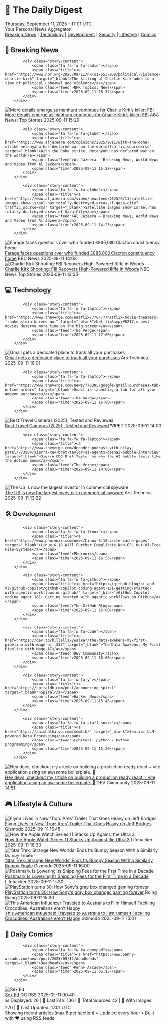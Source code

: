 <!-- Processing 54 RSS feeds at 2025-09-11 17:01:32 UTC -->
<!-- Processing: Dilbert -->
<!-- Processing: Cyanide & Happiness -->
<!-- Processing: Questionable Content -->
<!-- Processing: BBC Breaking News -->
<!-- Processing: NPR News -->
<!-- Processing: Reuters Top News -->
<!-- Processing: Reuters World News -->
<!-- Processing: The Verge -->
<!-- Processing: Ars Technica -->
<!-- Processing: Hacker News -->
<!-- Processing: Phoronix Linux News -->
<!-- Processing: It's FOSS -->
<!-- Error processing https://itsfoss.com/rss/: The read operation timed out -->
<!-- Processing: DistroWatch -->
<!-- Processing: Coding Horror -->
<!-- Processing: Lifehacker -->
<!-- Processing: Gizmodo -->
<!-- Processing: Krebs on Security -->
<!-- Processing: Schneier on Security -->
<!-- Generated 7 new posts out of 18 feeds processed -->
<div class="newspaper-header">
    <h1 class="newspaper-title">📰 The Daily Digest</h1>
    <div class="newspaper-date">Thursday, September 11, 2025 - 17:01 UTC</div>
    <div class="newspaper-subtitle">Your Personal News Aggregator</div>
</div>

<div class="newspaper-nav">
    <a href="#breaking">Breaking News</a> |
    <a href="#tech">Technology</a> |
    <a href="#dev">Development</a> |
    <a href="#security">Security</a> |
    <a href="#lifestyle">Lifestyle</a> |
    <a href="#webcomics">Comics</a>
</div>

<div class="news-section breaking-news" id="breaking">
<h2 class="section-header">🚨 Breaking News</h2>
<div class="stories-container">
<div class="story">
            
            <div class="story-content">
                <span class="fa fa-fw fa-radio"></span>
                <span class="title"><a href="https://www.npr.org/2025/09/11/nx-s1-5537908/political-violence-charlie-kirk" target="_blank">The killing of Charlie Kirk adds to a time of political upheaval and violence</a></span>
                <span class="feed">NPR Topics: News</span>
                <span class="time">2025-09-11 15:32</span>
            </div>
        </div>
<div class="story">
            <img src="https://s.abcnews.com/images/Politics/charlie-kirk-speaking-gty-jt-250910_1757547358804_hpMain_4x3t_384.jpg" alt="More details emerge as manhunt continues for Charlie Kirk’s killer: FBI" class="story-image" loading="lazy" onerror="this.style.display='none'">
            <div class="story-content">
                <span class="fa fa-fw fa-tv"></span>
                <span class="title"><a href="https://abcnews.go.com/US/charlie-kirk-shooting-fbi-appeals-tips-manhunt-continues/story?id=125469211" target="_blank">More details emerge as manhunt continues for Charlie Kirk’s killer: FBI</a></span>
                <span class="feed">ABC News: Top Stories</span>
                <span class="time">2025-09-11 15:29</span>
            </div>
        </div>
<div class="story">
            
            <div class="story-content">
                <span class="fa fa-fw fa-globe"></span>
                <span class="title"><a href="https://www.aljazeera.com/opinions/2025/9/11/with-the-doha-strike-netanyahu-has-declared-war-on-the-world?traffic_source=rss" target="_blank">With the Doha strike, Netanyahu has declared war on the world</a></span>
                <span class="feed">Al Jazeera – Breaking News, World News and Video from Al Jazeera</span>
                <span class="time">2025-09-11 15:28</span>
            </div>
        </div>
<div class="story">
            
            <div class="story-content">
                <span class="fa fa-fw fa-globe"></span>
                <span class="title"><a href="https://www.aljazeera.com/video/newsfeed/2025/9/11/satellite-images-show-israel-has-totally-destroyed-areas-of-gaza-city?traffic_source=rss" target="_blank">Satellite images show Israel has totally destroyed areas of Gaza City</a></span>
                <span class="feed">Al Jazeera – Breaking News, World News and Video from Al Jazeera</span>
                <span class="time">2025-09-11 14:23</span>
            </div>
        </div>
<div class="story">
            <img src="https://ichef.bbci.co.uk/ace/standard/240/cpsprodpb/2924/live/5cd5fbd0-8ef3-11f0-84c8-99de564f0440.jpg" alt="Farage faces questions over who funded £885,000 Clacton constituency home" class="story-image" loading="lazy" onerror="this.style.display='none'">
            <div class="story-content">
                <span class="fa fa-fw fa-flag"></span>
                <span class="title"><a href="https://www.bbc.com/news/articles/ce845w70g0yo?at_medium=RSS&at_campaign=rss" target="_blank">Farage faces questions over who funded £885,000 Clacton constituency home</a></span>
                <span class="feed">BBC News</span>
                <span class="time">2025-09-11 14:03</span>
            </div>
        </div>
<div class="story">
            <img src="https://media-cldnry.s-nbcnews.com/image/upload/t_fit_1500w/mpx/2704722219/2025_09/1757597734846_tdy_news_sr_charlie_kirk_update_1_250911_1920x1080-9mlebw.jpg" alt="Charlie Kirk Shooting: FBI Recovers High-Powered Rifle in Woods" class="story-image" loading="lazy" onerror="this.style.display='none'">
            <div class="story-content">
                <span class="fa fa-fw fa-broadcast-tower"></span>
                <span class="title"><a href="https://www.today.com/video/high-powered-rifle-recovered-after-charlie-kirk-shooting-fbi-247365189970" target="_blank">Charlie Kirk Shooting: FBI Recovers High-Powered Rifle in Woods</a></span>
                <span class="feed">NBC News Top Stories</span>
                <span class="time">2025-09-11 13:35</span>
            </div>
        </div>
</div>
</div>
<div class="news-section tech-news" id="tech">
<h2 class="section-header">💻 Technology</h2>
<div class="stories-container">
<div class="story">
            
            <div class="story-content">
                <span class="fa fa-fw fa-laptop"></span>
                <span class="title"><a href="https://www.theverge.com/netflix/776477/netflix-movie-theaters-frankenstein-knives-out" target="_blank">Netflix&amp;#8217;s best movies deserve more time on the big screen</a></span>
                <span class="feed">The Verge</span>
                <span class="time">2025-09-11 17:00</span>
            </div>
        </div>
<div class="story">
            <img src="https://cdn.arstechnica.net/wp-content/uploads/2025/02/gmail-app-1-500x500.jpg" alt="Gmail gets a dedicated place to track all your purchases" class="story-image" loading="lazy" onerror="this.style.display='none'">
            <div class="story-content">
                <span class="fa fa-fw fa-cog"></span>
                <span class="title"><a href="https://arstechnica.com/gadgets/2025/09/gmail-gets-a-dedicated-place-to-track-all-your-purchases/" target="_blank">Gmail gets a dedicated place to track all your purchases</a></span>
                <span class="feed">Ars Technica</span>
                <span class="time">2025-09-11 16:01</span>
            </div>
        </div>
<div class="story">
            
            <div class="story-content">
                <span class="fa fa-fw fa-laptop"></span>
                <span class="title"><a href="https://www.theverge.com/news/776305/google-gmail-purchases-tab-online-orders" target="_blank">Gmail is launching a tab for all your Amazon purchases</a></span>
                <span class="feed">The Verge</span>
                <span class="time">2025-09-11 16:00</span>
            </div>
        </div>
<div class="story">
            <img src="https://media.wired.com/photos/68c1e7369f996c85f0188f7a/master/pass/The%207%20Best%20Travel%20Cameras.png" alt="Best Travel Cameras (2025), Tested and Reviewed" class="story-image" loading="lazy" onerror="this.style.display='none'">
            <div class="story-content">
                <span class="fa fa-fw fa-bolt"></span>
                <span class="title"><a href="https://www.wired.com/gallery/best-travel-cameras/" target="_blank">Best Travel Cameras (2025), Tested and Reviewed</a></span>
                <span class="feed">WIRED</span>
                <span class="time">2025-09-11 14:00</span>
            </div>
        </div>
<div class="story">
            
            <div class="story-content">
                <span class="fa fa-fw fa-laptop"></span>
                <span class="title"><a href="https://www.theverge.com/decoder-podcast-with-nilay-patel/773904/sierra-ceo-bret-taylor-ai-agents-openai-bubble-interview" target="_blank">Sierra CEO Bret Taylor on why the AI bubble feels like the dotcom boom</a></span>
                <span class="feed">The Verge</span>
                <span class="time">2025-09-11 14:00</span>
            </div>
        </div>
<div class="story">
            <img src="https://cdn.arstechnica.net/wp-content/uploads/2023/07/exploit-vulnerability-security-1-500x500.jpg" alt="The US is now the largest investor in commercial spyware" class="story-image" loading="lazy" onerror="this.style.display='none'">
            <div class="story-content">
                <span class="fa fa-fw fa-cog"></span>
                <span class="title"><a href="https://arstechnica.com/security/2025/09/the-us-is-now-the-largest-investor-in-commercial-spyware/" target="_blank">The US is now the largest investor in commercial spyware</a></span>
                <span class="feed">Ars Technica</span>
                <span class="time">2025-09-11 13:22</span>
            </div>
        </div>
</div>
</div>
<div class="news-section dev-news" id="dev">
<h2 class="section-header">🛠️ Development</h2>
<div class="stories-container">
<div class="story">
            
            <div class="story-content">
                <span class="fa fa-fw fa-linux"></span>
                <span class="title"><a href="https://www.phoronix.com/news/Linux-6.18-write-cache-pages" target="_blank">Linux 6.18 Will Further Complicate Non-GPL Out-Of-Tree File-Systems</a></span>
                <span class="feed">Phoronix</span>
                <span class="time">2025-09-11 16:53</span>
            </div>
        </div>
<div class="story">
            
            <div class="story-content">
                <span class="fa fa-fw fa-github"></span>
                <span class="title"><a href="https://github.blog/ai-and-ml/github-copilot/github-copilot-coding-agent-101-getting-started-with-agentic-workflows-on-github/" target="_blank">GitHub Copilot coding agent 101: Getting started with agentic workflows on GitHub</a></span>
                <span class="feed">The GitHub Blog</span>
                <span class="time">2025-09-11 16:00</span>
            </div>
        </div>
<div class="story">
            
            <div class="story-content">
                <span class="fa fa-fw fa-code"></span>
                <span class="title"><a href="https://dev.to/killallskywalker/the-data-awakens-my-first-pipeline-with-mage-ai-1333" target="_blank">The Data Awakens: My First Pipeline with Mage AI</a></span>
                <span class="feed">DEV Community</span>
                <span class="time">2025-09-11 16:00</span>
            </div>
        </div>
<div class="story">
            
            <div class="story-content">
                <span class="fa fa-fw fa-y"></span>
                <span class="title"><a href="https://spiraldb.com/post/announcing-spiral" target="_blank">Spiral</a></span>
                <span class="feed">Hacker News</span>
                <span class="time">2025-09-11 15:45</span>
            </div>
        </div>
<div class="story">
            
            <div class="story-content">
                <span class="fa fa-fw fa-staff-snake"></span>
                <span class="title"><a href="https://anishathalye.com/semlib/" target="_blank">Semlib: LLM-powered Data Processing</a></span>
                <span class="feed">Lobsters: python - Python programming</span>
                <span class="time">2025-09-11 15:30</span>
            </div>
        </div>
<div class="story">
            <img src="https://media2.dev.to/dynamic/image/width=800%2Cheight=%2Cfit=scale-down%2Cgravity=auto%2Cformat=auto/https%3A%2F%2Fdev-to-uploads.s3.amazonaws.com%2Fuploads%2Fuser%2Fprofile_image%2F392464%2F38017c9b-89f2-42ab-b7d3-41a25728aead.jpeg" alt="Hey devs, checkout my article on building a production ready react + vite application using an awesome boilerplate. 🚀" class="story-image" loading="lazy" onerror="this.style.display='none'">
            <div class="story-content">
                <span class="fa fa-fw fa-code"></span>
                <span class="title"><a href="https://dev.to/singhamandeep007/hey-devs-checkout-my-article-on-building-a-production-ready-react-vite-application-using-an-2n6k" target="_blank">Hey devs, checkout my article on building a production ready react + vite application using an awesome boilerplate. 🚀</a></span>
                <span class="feed">DEV Community</span>
                <span class="time">2025-09-11 14:51</span>
            </div>
        </div>
</div>
</div>
<div class="news-section lifestyle-news" id="lifestyle">
<h2 class="section-header">🎮 Lifestyle & Culture</h2>
<div class="stories-container">
<div class="story">
            <img src="https://gizmodo.com/app/uploads/2025/09/Tron-Ares-Jeff-Bridges.jpg" alt="Flynn Lives in New ‘Tron: Ares’ Trailer That Goes Heavy on Jeff Bridges" class="story-image" loading="lazy" onerror="this.style.display='none'">
            <div class="story-content">
                <span class="fa fa-fw fa-computer"></span>
                <span class="title"><a href="https://gizmodo.com/flynn-lives-in-new-tron-ares-trailer-that-goes-heavy-on-jeff-bridges-2000657613" target="_blank">Flynn Lives in New ‘Tron: Ares’ Trailer That Goes Heavy on Jeff Bridges</a></span>
                <span class="feed">Gizmodo</span>
                <span class="time">2025-09-11 16:45</span>
            </div>
        </div>
<div class="story">
            <img src="https://lifehacker.com/imagery/articles/01K4WPVKEF8G5QP859GGPYFVPP/hero-image.jpg" alt="How the Apple Watch Series 11 Stacks Up Against the Ultra 3" class="story-image" loading="lazy" onerror="this.style.display='none'">
            <div class="story-content">
                <span class="fa fa-fw fa-life-ring"></span>
                <span class="title"><a href="https://lifehacker.com/tech/how-the-apple-watch-series-11-stacks-up-against-ultra-3?utm_medium=RSS" target="_blank">How the Apple Watch Series 11 Stacks Up Against the Ultra 3</a></span>
                <span class="feed">Lifehacker</span>
                <span class="time">2025-09-11 16:30</span>
            </div>
        </div>
<div class="story">
            <img src="https://gizmodo.com/app/uploads/2025/09/star-trek-strange-new-worlds-recap-new-life-and-new-civilizations.jpg" alt="‘Star Trek: Strange New Worlds’ Ends Its Bumpy Season With a Similarly Bumpy Finale" class="story-image" loading="lazy" onerror="this.style.display='none'">
            <div class="story-content">
                <span class="fa fa-fw fa-computer"></span>
                <span class="title"><a href="https://gizmodo.com/star-trek-strange-new-worlds-finale-recap-batel-2000655154" target="_blank">‘Star Trek: Strange New Worlds’ Ends Its Bumpy Season With a Similarly Bumpy Finale</a></span>
                <span class="feed">Gizmodo</span>
                <span class="time">2025-09-11 16:00</span>
            </div>
        </div>
<div class="story">
            <img src="https://lifehacker.com/imagery/articles/01K4WH8P9B4CAEBEF06Z5730R4/hero-image.png" alt="Poshmark Is Lowering Its Shipping Fees for the First Time in a Decade" class="story-image" loading="lazy" onerror="this.style.display='none'">
            <div class="story-content">
                <span class="fa fa-fw fa-life-ring"></span>
                <span class="title"><a href="https://lifehacker.com/tech/poshmark-is-lowering-its-shipping-fees?utm_medium=RSS" target="_blank">Poshmark Is Lowering Its Shipping Fees for the First Time in a Decade</a></span>
                <span class="feed">Lifehacker</span>
                <span class="time">2025-09-11 15:30</span>
            </div>
        </div>
<div class="story">
            <img src="https://i0.wp.com/boingboing.net/wp-content/uploads/2018/09/playstation_classic_01_1920.jpg?fit=1600%2C1067&amp;quality=60&amp;ssl=1" alt="PlayStation turns 30: How Sony&#x27;s gray box changed gaming forever" class="story-image" loading="lazy" onerror="this.style.display='none'">
            <div class="story-content">
                <span class="fa fa-fw fa-arrow-right"></span>
                <span class="title"><a href="https://boingboing.net/2025/09/11/playstation-turns-30-how-sonys-gray-box-changed-gaming-forever.html" target="_blank">PlayStation turns 30: How Sony&#x27;s gray box changed gaming forever</a></span>
                <span class="feed">Boing Boing</span>
                <span class="time">2025-09-11 15:30</span>
            </div>
        </div>
<div class="story">
            <img src="https://gizmodo.com/app/uploads/2025/09/the-real-tarzan.jpg" alt="This American Influencer Traveled to Australia to Film Himself Tackling Crocodiles. Australians Aren’t Happy" class="story-image" loading="lazy" onerror="this.style.display='none'">
            <div class="story-content">
                <span class="fa fa-fw fa-computer"></span>
                <span class="title"><a href="https://gizmodo.com/american-influencer-traveled-australia-film-himself-tackling-crocodiles-2000657380" target="_blank">This American Influencer Traveled to Australia to Film Himself Tackling Crocodiles. Australians Aren’t Happy</a></span>
                <span class="feed">Gizmodo</span>
                <span class="time">2025-09-11 15:01</span>
            </div>
        </div>
</div>
</div>
<div class="news-section webcomics-section" id="webcomics">
<h2 class="section-header">🎨 Daily Comics</h2>
<div class="stories-container">
<div class="story">
            
            <div class="story-content">
                <span class="fa fa-fw fa-gamepad"></span>
                <span class="title"><a href="https://www.penny-arcade.com/news/post/2025/09/11/deadheads" target="_blank">Deadheads</a></span>
                <span class="feed">Penny Arcade</span>
                <span class="time">2025-09-11 05:15</span>
            </div>
        </div>
<div class="story">
            <img src="http://www.questionablecontent.net/comics/5655.png" alt="Sex Ed" class="story-image" loading="lazy" onerror="this.style.display='none'">
            <div class="story-content">
                <span class="fa fa-fw fa-music"></span>
                <span class="title"><a href="http://questionablecontent.net/view.php?comic=5655" target="_blank">Sex Ed</a></span>
                <span class="feed">QC RSS</span>
                <span class="time">2025-09-11 00:40</span>
            </div>
        </div>
</div>
</div>

<div class="newspaper-footer">
    <div class="stats">
        📊 Displayed: 26 | 📅 Last 24h: 136 | 📡 Total Sources: 42 | 📸 With Images: 270 |
        🔄 Last Updated: 17:01 UTC
    </div>
    <div class="footer-note">
        Showing recent articles (max 6 per section) • Updated every hour • Built with ❤️ using RSS feeds
    </div>
</div>
